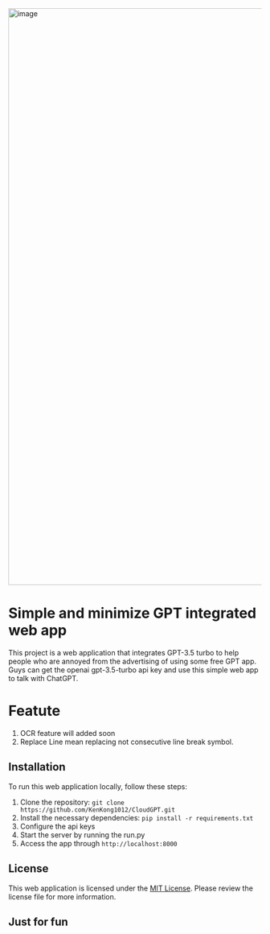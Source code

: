 <img width="1146" alt="image" src="https://github.com/KenKong1012/CloudGPT/assets/35033302/7e54e8e6-f184-48ec-af0d-28266c9f2e5a">

# Simple and minimize GPT integrated web app

This project is a web application that integrates GPT-3.5 turbo to help people who are annoyed from the advertising of using some free GPT app. Guys can get the openai gpt-3.5-turbo api key and use this simple web app to talk with ChatGPT.

# Featute
1. OCR feature will added soon
2. Replace Line mean replacing not consecutive line break symbol.

## Installation

To run this web application locally, follow these steps:
1. Clone the repository: `git clone https://github.com/KenKong1012/CloudGPT.git`
2. Install the necessary dependencies: `pip install -r requirements.txt`
3. Configure the api keys
4. Start the server by running the run.py
5. Access the app through `http://localhost:8000`

## License

This web application is licensed under the [MIT License](LICENSE). Please review the license file for more information.

## Just for fun
